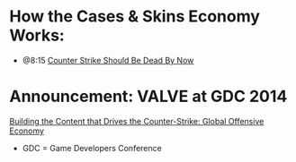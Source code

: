 # How the Cases & Skins Economy Works:
- @8:15 [Counter Strike Should Be Dead By Now](https://youtu.be/vGUd4GqK9Jg?t=495)

# Announcement: VALVE at GDC 2014
[Building the Content that Drives the Counter-Strike: Global Offensive Economy](https://youtu.be/gd_QeY9uATA)
- GDC = Game Developers Conference
